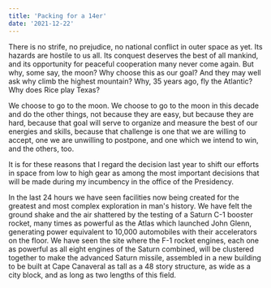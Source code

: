 ```yaml
---
title: 'Packing for a 14er'
date: '2021-12-22'
---
```


There is no strife, no prejudice, no national conflict in outer space as yet. Its hazards are hostile to us all. Its conquest deserves the best of all mankind, and its opportunity for peaceful cooperation many never come again. But why, some say, the moon? Why choose this as our goal? And they may well ask why climb the highest mountain? Why, 35 years ago, fly the Atlantic? Why does Rice play Texas?

We choose to go to the moon. We choose to go to the moon in this decade and do the other things, not because they are easy, but because they are hard, because that goal will serve to organize and measure the best of our energies and skills, because that challenge is one that we are willing to accept, one we are unwilling to postpone, and one which we intend to win, and the others, too.

It is for these reasons that I regard the decision last year to shift our efforts in space from low to high gear as among the most important decisions that will be made during my incumbency in the office of the Presidency.

In the last 24 hours we have seen facilities now being created for the greatest and most complex exploration in man's history. We have felt the ground shake and the air shattered by the testing of a Saturn C-1 booster rocket, many times as powerful as the Atlas which launched John Glenn, generating power equivalent to 10,000 automobiles with their accelerators on the floor. We have seen the site where the F-1 rocket engines, each one as powerful as all eight engines of the Saturn combined, will be clustered together to make the advanced Saturn missile, assembled in a new building to be built at Cape Canaveral as tall as a 48 story structure, as wide as a city block, and as long as two lengths of this field.
